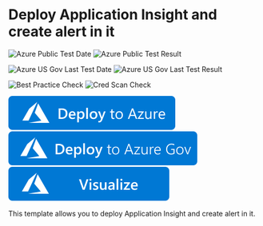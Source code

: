 # Deploy Application Insight and create alert in it

![Azure Public Test Date](https://azurequickstartsservice.blob.core.windows.net/badges/301-insights-alertrules-application-insights/PublicLastTestDate.svg)
![Azure Public Test Result](https://azurequickstartsservice.blob.core.windows.net/badges/301-insights-alertrules-application-insights/PublicDeployment.svg)

![Azure US Gov Last Test Date](https://azurequickstartsservice.blob.core.windows.net/badges/301-insights-alertrules-application-insights/FairfaxLastTestDate.svg)
![Azure US Gov Last Test Result](https://azurequickstartsservice.blob.core.windows.net/badges/301-insights-alertrules-application-insights/FairfaxDeployment.svg)

![Best Practice Check](https://azurequickstartsservice.blob.core.windows.net/badges/301-insights-alertrules-application-insights/BestPracticeResult.svg)
![Cred Scan Check](https://azurequickstartsservice.blob.core.windows.net/badges/301-insights-alertrules-application-insights/CredScanResult.svg)

[![Deploy To Azure](https://raw.githubusercontent.com/Azure/azure-quickstart-templates/master/1-CONTRIBUTION-GUIDE/images/deploytoazure.svg?sanitize=true)](https://portal.azure.com/#create/Microsoft.Template/uri/https%3A%2F%2Fraw.githubusercontent.com%2FAzure%2Fazure-quickstart-templates%2Fmaster%2F301-insights-alertrules-application-insights%2Fazuredeploy.json)
[![Deploy To Azure US Gov](https://raw.githubusercontent.com/Azure/azure-quickstart-templates/master/1-CONTRIBUTION-GUIDE/images/deploytoazuregov.svg?sanitize=true)](https://portal.azure.us/#create/Microsoft.Template/uri/https%3A%2F%2Fraw.githubusercontent.com%2FAzure%2Fazure-quickstart-templates%2Fmaster%2F301-insights-alertrules-application-insights%2Fazuredeploy.json)
[![Visualize](https://raw.githubusercontent.com/Azure/azure-quickstart-templates/master/1-CONTRIBUTION-GUIDE/images/visualizebutton.svg?sanitize=true)](http://armviz.io/#/?load=https%3A%2F%2Fraw.githubusercontent.com%2FAzure%2Fazure-quickstart-templates%2Fmaster%2F301-insights-alertrules-application-insights%2Fazuredeploy.json)

This template allows you to deploy Application Insight and create alert in it.